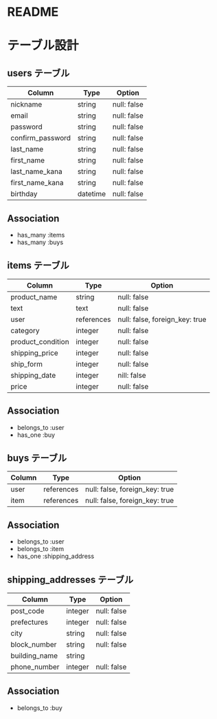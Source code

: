 # README
# テーブル設計

## users テーブル

| Column           | Type     | Option      |
| ---------------- | -------- | ----------- |
| nickname         | string   | null: false |
| email            | string   | null: false |
| password         | string   | null: false |
| confirm_password | string   | null: false |
| last_name        | string   | null: false |
| first_name       | string   | null: false |
| last_name_kana   | string   | null: false |
| first_name_kana  | string   | null: false |
| birthday         | datetime | null: false |

## Association

- has_many :items
- has_many :buys

## items テーブル

| Column            | Type       | Option                         |
| ----------------- | ---------- | ------------------------------ |
| product_name      | string     | null: false                    |
| text              | text       | null: false                    |
| user              | references | null: false, foreign_key: true |
| category          | integer    | null: false                    |
| product_condition | integer    | null: false                    |
| shipping_price    | integer    | null: false                    |
| ship_form         | integer    | null: false                    |
| shipping_date     | integer    | nill: false                    |
| price             | integer    | null: false                    |

## Association

- belongs_to :user
- has_one :buy

## buys テーブル

| Column           | Type    | Option                            |
| ---------------- | ---------- | ------------------------------ |
| user             | references | null: false, foreign_key: true |
| item             | references | null: false, foreign_key: true |

## Association

- belongs_to :user
- belongs_to :item
- has_one :shipping_address

## shipping_addresses テーブル

| Column        | Type    | Option      |
| ------------- | ------- | ----------- |
| post_code     | integer | null: false |
| prefectures   | integer | null: false |
| city          | string  | null: false |
| block_number  | string  | null: false |
| building_name | string  |             |
| phone_number  | integer | null: false |

## Association

- belongs_to :buy